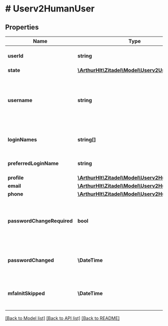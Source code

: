 # # Userv2HumanUser

## Properties

Name | Type | Description | Notes
------------ | ------------- | ------------- | -------------
**userId** | **string** | Unique identifier of the user. | [optional]
**state** | [**\ArthurHlt\Zitadel\Model\Userv2UserState**](Userv2UserState.md) |  | [optional]
**username** | **string** | Username of the user, which can be globally unique or unique on organization level. | [optional]
**loginNames** | **string[]** | Possible usable login names for the user. | [optional]
**preferredLoginName** | **string** | Preferred login name of the user. | [optional]
**profile** | [**\ArthurHlt\Zitadel\Model\Userv2HumanProfile**](Userv2HumanProfile.md) |  | [optional]
**email** | [**\ArthurHlt\Zitadel\Model\Userv2HumanEmail**](Userv2HumanEmail.md) |  | [optional]
**phone** | [**\ArthurHlt\Zitadel\Model\Userv2HumanPhone**](Userv2HumanPhone.md) |  | [optional]
**passwordChangeRequired** | **bool** | User is required to change the used password on the next login. | [optional]
**passwordChanged** | **\DateTime** | The time the user last changed their password. | [optional]
**mfaInitSkipped** | **\DateTime** | The time the user last skipped MFA initialization. | [optional]

[[Back to Model list]](../../README.md#models) [[Back to API list]](../../README.md#endpoints) [[Back to README]](../../README.md)

